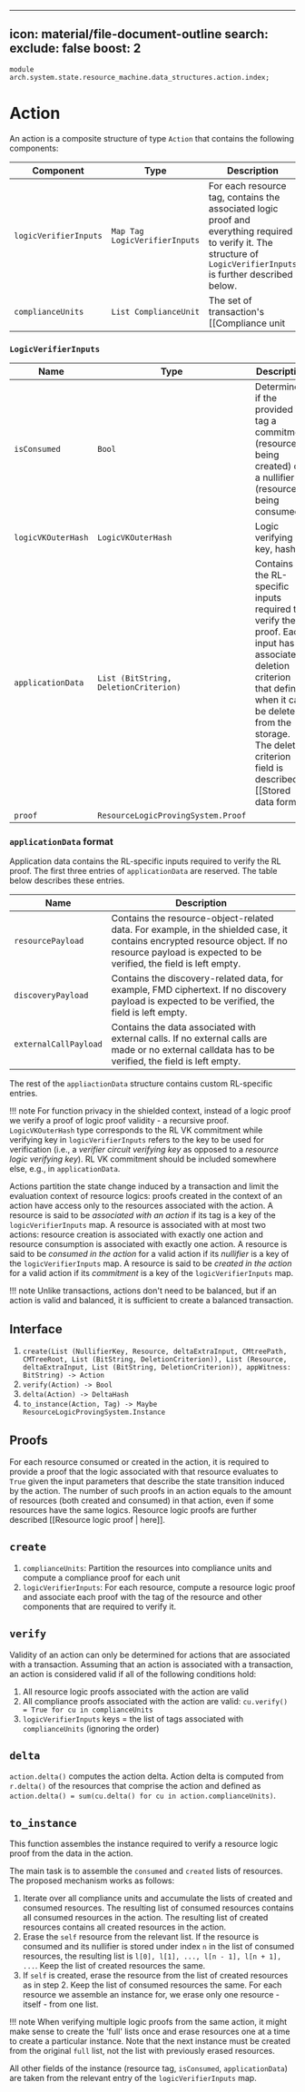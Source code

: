 
---
icon: material/file-document-outline
search:
  exclude: false
  boost: 2
---

```juvix
module arch.system.state.resource_machine.data_structures.action.index;
```

# Action

An action is a composite structure of type `Action` that contains the following components:

|Component|Type|Description|
|-|-|-|
|`logicVerifierInputs`|`Map Tag LogicVerifierInputs`|For each resource tag, contains the associated logic proof and everything required to verify it. The structure of `LogicVerifierInputs` is further described below.|
|`complianceUnits`|`List ComplianceUnit`|The set of transaction's [[Compliance unit | compliance units]]|

### `LogicVerifierInputs`

|Name|Type|Description|
|-|-|-|
|`isConsumed`|`Bool`|Determines if the provided tag a commitment (resource is being created) or a nullifier (resource is being consumed)|
|`logicVKOuterHash`|`LogicVKOuterHash`|Logic verifying key, hashed|
|`applicationData`|`List (BitString, DeletionCriterion)`|Contains the RL-specific inputs required to verify the proof. Each input has an associated deletion criterion that defines when it can be deleted from the storage. The deletion criterion field is described [[Stored data format |here]].
|`proof`|`ResourceLogicProvingSystem.Proof`|

### `applicationData` format

Application data contains the RL-specific inputs required to verify the RL proof. The first three entries of `applicationData` are reserved. The table below describes these entries.

|Name|Description|
|-|-|
|`resourcePayload`|Contains the resource-object-related data. For example, in the shielded case, it contains encrypted resource object. If no resource payload is expected to be verified, the field is left empty.|
|`discoveryPayload`|Contains the discovery-related data, for example, FMD ciphertext. If no discovery payload is expected to be verified, the field is left empty.|
|`externalCallPayload`|Contains the data associated with external calls. If no external calls are made or no external calldata has to be verified, the field is left empty.|

The rest of the `appliactionData` structure contains custom RL-specific entries.

!!! note
    For function privacy in the shielded context, instead of a logic proof we verify a proof of logic proof validity - a recursive proof. `LogicVKOuterHash` type corresponds to the RL VK commitment while verifying key in `logicVerifierInputs` refers to the key to be used for verification (i.e., a _verifier circuit verifying key_ as opposed to a _resource logic verifying key_). RL VK commitment should be included somewhere else, e.g., in `applicationData`.

Actions partition the state change induced by a transaction and limit the evaluation context of resource logics: proofs created in the context of an action have access only to the resources associated with the action. A resource is said to be *associated with an action* if its tag is a key of the `logicVerifierInputs` map. A resource is associated with at most two actions: resource creation is associated with exactly one action and resource consumption is associated with exactly one action. A resource is said to be *consumed in the action* for a valid action if its *nullifier* is a key of the `logicVerifierInputs` map. A resource is said to be *created in the action* for a valid action if its *commitment* is a key of the `logicVerifierInputs` map.

!!! note
    Unlike transactions, actions don't need to be balanced, but if an action is valid and balanced, it is sufficient to create a balanced transaction.

## Interface

1. `create(List (NullifierKey, Resource, deltaExtraInput, CMtreePath, CMTreeRoot, List (BitString, DeletionCriterion)), List (Resource, deltaExtraInput, List (BitString, DeletionCriterion)), appWitness: BitString) -> Action`
2. `verify(Action) -> Bool`
3. `delta(Action) -> DeltaHash`
4. `to_instance(Action, Tag) -> Maybe ResourceLogicProvingSystem.Instance`

## Proofs

For each resource consumed or created in the action, it is required to provide a proof that the logic associated with that resource evaluates to `True` given the input parameters that describe the state transition induced by the action. The number of such proofs in an action equals to the amount of resources (both created and consumed) in that action, even if some resources have the same logics. Resource logic proofs are further described [[Resource logic proof | here]].

## `create`

1. `complianceUnits`: Partition the resources into compliance units and compute a compliance proof for each unit
2. `logicVerifierInputs`: For each resource, compute a resource logic proof and associate each proof with the tag of the resource and other components that are required to verify it.

## `verify`

Validity of an action can only be determined for actions that are associated with a transaction. Assuming that an action is associated with a transaction, an action is considered valid if all of the following conditions hold:

1. All resource logic proofs associated with the action are valid
2. All compliance proofs associated with the action are valid: `cu.verify() = True for cu in complianceUnits`
3. `logicVerifierInputs` keys = the list of tags associated with `complianceUnits` (ignoring the order)

## `delta`

`action.delta()` computes the action delta. Action delta is computed from `r.delta()` of the resources that comprise the action and defined as `action.delta() = sum(cu.delta() for cu in action.complianceUnits)`.

## `to_instance`

This function assembles the instance required to verify a resource logic proof from the data in the action.

The main task is to assemble the `consumed` and `created` lists of resources. The proposed mechanism works as follows:
1. Iterate over all compliance units and accumulate the lists of created and consumed resources. The resulting list of consumed resources contains all consumed resources in the action. The resulting list of created resources contains all created resources in the action.
2. Erase the `self` resource from the relevant list. If the resource is consumed and its nullifier is stored under index `n` in the list of consumed resources, the resulting list is `l[0], l[1], ..., l[n - 1], l[n + 1], ...`. Keep the list of created resources the same.
3. If `self` is created, erase the resource from the list of created resources as in step 2. Keep the list of consumed resources the same. For each resource we assemble an instance for, we erase only one resource - itself - from one list.

!!! note
   When verifying multiple logic proofs from the same action, it might make sense to create the 'full' lists once and erase resources one at a time to create a particular instance. Note that the next instance must be created from the original `full` list, not the list with previously erased resources.

All other fields of the instance (resource tag, `isConsumed`, `applicationData`) are taken from the relevant entry of the `logicVerifierInputs` map.
